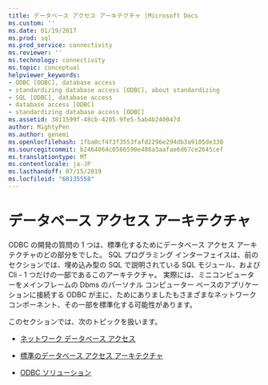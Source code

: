 ```yaml
---
title: データベース アクセス アーキテクチャ |Microsoft Docs
ms.custom: ''
ms.date: 01/19/2017
ms.prod: sql
ms.prod_service: connectivity
ms.reviewer: ''
ms.technology: connectivity
ms.topic: conceptual
helpviewer_keywords:
- ODBC [ODBC], database access
- standardizing database access [ODBC], about standardizing
- SQL [ODBC], database access
- database access [ODBC]
- standardizing database access [ODBC]
ms.assetid: 3811599f-48cb-4205-9fe5-5ab4b240047d
author: MightyPen
ms.author: genemi
ms.openlocfilehash: 1fba8cf4f3f3553fafd2296e294db3a9105de330
ms.sourcegitcommit: b2464064c0566590e486a3aafae6d67ce2645cef
ms.translationtype: MT
ms.contentlocale: ja-JP
ms.lasthandoff: 07/15/2019
ms.locfileid: "68135558"
---
```

# <a name="database-access-architecture"></a>データベース アクセス アーキテクチャ
ODBC の開発の質問の 1 つは、標準化するためにデータベース アクセス アーキテクチャのどの部分をでした。 SQL プログラミング インターフェイスは、前のセクションでは、埋め込み型の SQL で説明されている SQL モジュール、および Cli - 1 つだけの一部であるこのアーキテクチャ。 実際には、ミニコンピューターをメインフレームの Dbms のパーソナル コンピューター ベースのアプリケーションに接続する ODBC が主に、ためにありましたもさまざまなネットワーク コンポーネント、その一部を標準化する可能性があります。  
  
 このセクションでは、次のトピックを扱います。  
  
-   [ネットワーク データベース アクセス](../../odbc/reference/network-database-access.md)  
  
-   [標準のデータベース アクセス アーキテクチャ](../../odbc/reference/standard-database-access-architectures.md)  
  
-   [ODBC ソリューション](../../odbc/reference/the-odbc-solution.md)
